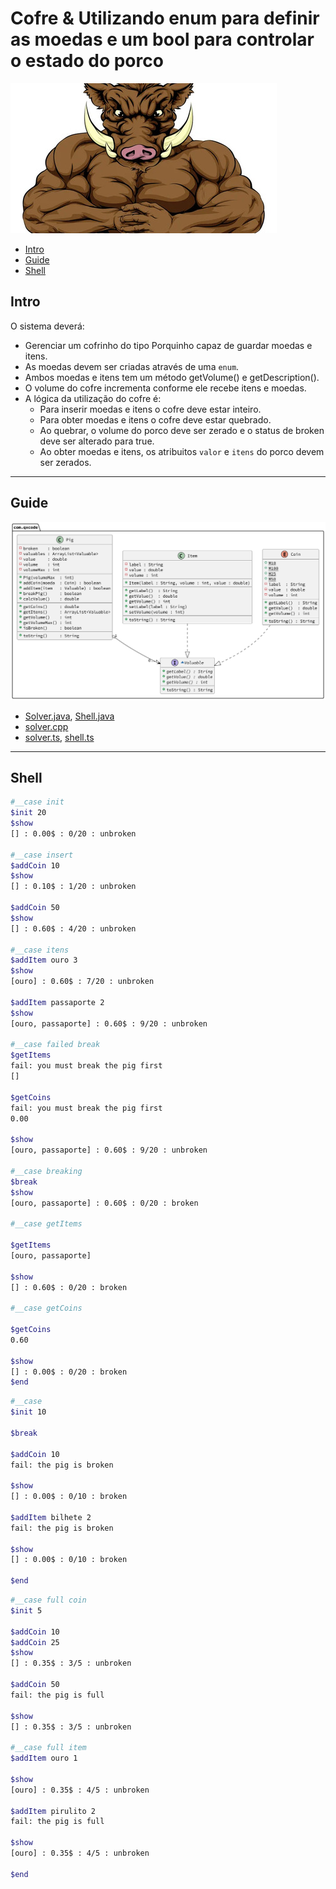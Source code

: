 # Cofre & Utilizando enum para definir as moedas e um bool para controlar o estado do porco

![](cover.jpg)

[](toc)

- [Intro](#intro)
- [Guide](#guide)
- [Shell](#shell)
[](toc)

## Intro
O sistema deverá:

- Gerenciar um cofrinho do tipo Porquinho capaz de guardar moedas e itens.
- As moedas devem ser criadas através de uma `enum`.
- Ambos moedas e itens tem um método getVolume() e getDescription().
- O volume do cofre incrementa conforme ele recebe itens e moedas.
- A lógica da utilização do cofre é:
    - Para inserir moedas e itens o cofre deve estar inteiro.
    - Para obter moedas e itens o cofre deve estar quebrado.
    - Ao quebrar, o volume do porco deve ser zerado e o status de broken deve ser alterado para true.
    - Ao obter moedas e itens, os atribuitos `valor` e `itens` do porco devem ser zerados.

***
## Guide
![](diagrama.png)

- [Solver.java](.cache/draft.java), [Shell.java](./Shell.java)
- [solver.cpp](.cache/draft.cpp)
- [solver.ts](.cache/draft.ts), [shell.ts](./shell.ts)

***
## Shell

```sh
#__case init
$init 20
$show
[] : 0.00$ : 0/20 : unbroken

#__case insert
$addCoin 10
$show
[] : 0.10$ : 1/20 : unbroken

$addCoin 50
$show
[] : 0.60$ : 4/20 : unbroken

#__case itens
$addItem ouro 3
$show
[ouro] : 0.60$ : 7/20 : unbroken

$addItem passaporte 2
$show
[ouro, passaporte] : 0.60$ : 9/20 : unbroken

#__case failed break
$getItems
fail: you must break the pig first
[]

$getCoins
fail: you must break the pig first
0.00

$show
[ouro, passaporte] : 0.60$ : 9/20 : unbroken

#__case breaking
$break
$show
[ouro, passaporte] : 0.60$ : 0/20 : broken

#__case getItems

$getItems
[ouro, passaporte]

$show
[] : 0.60$ : 0/20 : broken

#__case getCoins

$getCoins
0.60

$show
[] : 0.00$ : 0/20 : broken
$end
```

```sh
#__case
$init 10

$break

$addCoin 10
fail: the pig is broken

$show
[] : 0.00$ : 0/10 : broken

$addItem bilhete 2
fail: the pig is broken

$show
[] : 0.00$ : 0/10 : broken

$end
```

```sh
#__case full coin
$init 5

$addCoin 10
$addCoin 25
$show
[] : 0.35$ : 3/5 : unbroken

$addCoin 50
fail: the pig is full

$show
[] : 0.35$ : 3/5 : unbroken

#__case full item
$addItem ouro 1

$show
[ouro] : 0.35$ : 4/5 : unbroken

$addItem pirulito 2
fail: the pig is full

$show
[ouro] : 0.35$ : 4/5 : unbroken

$end
```